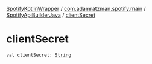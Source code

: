 [SpotifyKotlinWrapper](../../index.md) / [com.adamratzman.spotify.main](../index.md) / [SpotifyApiBuilderJava](index.md) / [clientSecret](./client-secret.md)

# clientSecret

`val clientSecret: `[`String`](https://kotlinlang.org/api/latest/jvm/stdlib/kotlin/-string/index.html)